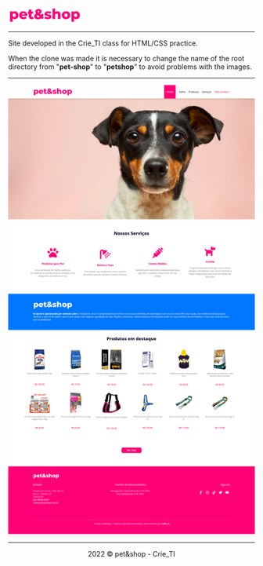 <a href="https://177.44.248.62/petshop"><img src="/assets/logo-colored.svg" alt="My cool logo" width="150px"/></a>

<hr>

Site developed in the Crie_TI class for HTML/CSS practice.

When the clone was made it is necessary to change the name of the root directory from "<b>pet-shop</b>" to "<b>petshop</b>" to avoid problems with the images.

<hr>

<img src="printOfWebsite.png" alt="My cool logo"/>

<hr>

<p align="center">2022 © pet&shop - Crie_TI<p>
